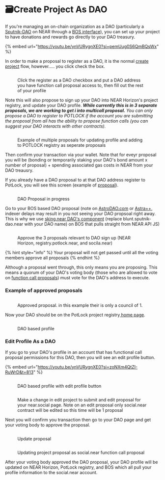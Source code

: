 # 🗃️Create Project As DAO

If you're managing an on-chain organization as a DAO (particularly a [Sputnik-DAO](https://github.com/near-daos/sputnik-dao-contract) on NEAR through a [BOS interface](https://near.social/sking.near/widget/DAO.Page?daoId=build.sputnik-dao.near\&tab=proposals)), you can set up your project to have donations and rewards go directly to your DAO treasury.

{% embed url="https://youtu.be/ynVURygnXE0?si=pemUug0S6QmBQsWx" %}

In order to make a proposal to register as a DAO, it is the normal [create project](https://potlock.io/register) flow, however..... you click check the box.

<figure><img src="../../.gitbook/assets/Screenshot 2023-12-10 at 12.44.02 AM.png" alt=""><figcaption><p>Click the register as a DAO checkbox and put a DAO address you have function call proposal access to, then fill out the rest of your profile</p></figcaption></figure>

Note this will also propose to sign up your DAO into NEAR Horizon's project registry, and update your DAO profile. _**While currently this is in 3 separate proposals, we are working to get i into multicall proposal.** You can only propose a DAO to register to POTLOCK if the account you are submitting the proposal from all has the ability to propose function calls (you can suggest your DAO interacts with other contracts)._



<figure><img src="../../.gitbook/assets/Screenshot 2023-12-10 at 12.45.32 AM.png" alt=""><figcaption><p>Example of multiple proposals for updating profile and adding to POTLOCK registry as seperate proposals</p></figcaption></figure>

Then confirm your transaction via your wallet.  Note that for eveyr proposal you will be (bonding or temporarily staking your DAO's bond amount x number of proposal) + spending associated gas costs in NEAR from your DAO treausry.&#x20;

If you already have a DAO proposal to at that DAO address register to PotLock, you will see this screen (example of [proposal](https://near.org/sking.near/widget/DAO.Page?daoId=onboarddao.sputnik-dao.near\&tab=proposal\&proposalId=292)).

<figure><img src="../../.gitbook/assets/Screenshot 2023-12-10 at 12.37.15 AM (1).png" alt=""><figcaption><p>DAO Proposal in progress</p></figcaption></figure>

Go to your BOS based DAO proposal (note on [AstroDAO.com](https://app.astrodao.com) or [Astra++](https://near.org/astraplusplus.ndctools.near/widget/home), indexer delays may result in you not seeing your DAO propsoal right away. This is why we use [sking.near DAO's component](https://near.social/sking.near/widget/DAO.Page?daoId=blunt.sputnik-dao.near\&tab=proposals) (replace blunt.sputnik-dao.near with your DAO name) on BOS that pulls straight from NEAR API JS)

<figure><img src="../../.gitbook/assets/Screenshot 2023-12-10 at 12.49.09 AM.png" alt=""><figcaption><p>Approve the 3 proposals relevant to DAO sign up (NEAR Horizon, registry.potlock.near, and socila.near)</p></figcaption></figure>

{% hint style="info" %}
Your proposal will not get passed until all the voting members approve all proposals
{% endhint %}

Although a proposal went through, this only means you are proposing. This means a quorum of your DAO's voting body (those who are allowed to vote on [function call proposals](https://github.com/near-daos/sputnik-dao-contract#roles-and-permissions)) must vote for the DAO's address to execute.

### Example of approved proposals



<figure><img src="../../.gitbook/assets/Screenshot 2023-12-10 at 12.54.10 AM.png" alt=""><figcaption><p>Approved proposal. in this example their is only a council of 1. </p></figcaption></figure>

Now your DAO should be on the PotLock project registry[ home page](https://potlock.io/app).&#x20;

<figure><img src="../../.gitbook/assets/Screenshot 2023-12-10 at 12.59.56 AM.png" alt=""><figcaption><p>DAO based profile</p></figcaption></figure>

### Edit Profile As a DAO

If you go to your DAO's profile in an account that has functional call proposal permissions for this DAO, then you will see an edit profile button.

{% embed url="https://youtu.be/ynVURygnXE0?si=zoNXm4QtZI-RuWrD&t=813" %}

<figure><img src="../../.gitbook/assets/Screenshot 2023-12-10 at 1.01.04 AM.png" alt=""><figcaption><p>DAO based profile with edit profile button</p></figcaption></figure>



<figure><img src="../../.gitbook/assets/Screenshot 2023-12-10 at 1.04.09 AM.png" alt=""><figcaption><p>Make a change in edit project to submit and edit proposal for your near.social page. Note on an edit proposal only social.near contract will be edited so this time will be 1 proposal</p></figcaption></figure>

Next you will confirm you transaction then go to your DAO page and get your voting body to approve the proposal.



<figure><img src="../../.gitbook/assets/Screenshot 2023-12-10 at 1.06.07 AM.png" alt=""><figcaption><p>Update proposal</p></figcaption></figure>

<figure><img src="../../.gitbook/assets/Screenshot 2023-12-10 at 1.07.35 AM.png" alt=""><figcaption><p>Updating project proposal as social.near function call proposal</p></figcaption></figure>

After your voting body approved the DAO proposal, your DAO profile will be updated on NEAR Horizon, PotLock registry, and BOS which all pull your profile information to the social.near account.&#x20;
